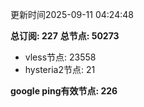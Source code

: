 更新时间2025-09-11 04:24:48

**总订阅: 227**
**总节点: 50273**
- vless节点: 23558
- hysteria2节点: 21

**google ping有效节点: 226**
